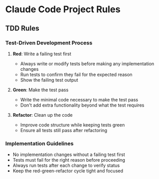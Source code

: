 # Claude Code Project Rules

## TDD Rules

### Test-Driven Development Process

1. **Red**: Write a failing test first
   - Always write or modify tests before making any implementation changes
   - Run tests to confirm they fail for the expected reason
   - Show the failing test output

2. **Green**: Make the test pass
   - Write the minimal code necessary to make the test pass
   - Don't add extra functionality beyond what the test requires

3. **Refactor**: Clean up the code
   - Improve code structure while keeping tests green
   - Ensure all tests still pass after refactoring

### Implementation Guidelines

- No implementation changes without a failing test first
- Tests must fail for the right reason before proceeding
- Always run tests after each change to verify status
- Keep the red-green-refactor cycle tight and focused